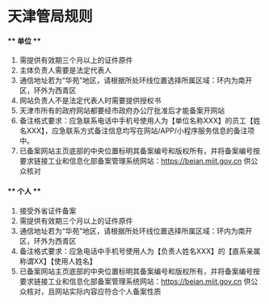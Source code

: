 

# 天津管局规则

<!-- tabs:start -->

#### ** 单位 **

1. 需提供有效期三个月以上的证件原件                                                                                                             
2. 主体负责人需要是法定代表人                                                                                                                                               
3. 通信地址若为“华苑”地区，请根据所处环线位置选择所属区域：环内为南开区，环外为西青区                                                                                        
4. 网站负责人不是法定代表人时需要提供授权书                                                                                                                                                                                                                                                                                                                                                                                                                               
6. 天津市所有的政府网站都要经市政府办公厅批准后才能备案开网站                               
7. 备注格式要求：应急联系电话中手机号使用人为【单位名称XXX】的员工【姓名XXX】，应急联系方式备注信息均写在网站/APP/小程序服务信息的备注项中。                                                                                                          
8. 已备案网站主页底部的中央位置标明其备案编号和版权所有，并将备案编号按要求链接工业和信息化部备案管理系统网站：https://beian.miit.gov.cn 供公众核对 

#### ** 个人 **

1. 接受外省证件备案                                                                                   
2. 需提供有效期三个月以上的证件原件                                                                                     
3. 通信地址若为“华苑”地区，请根据所处环线位置选择所属区域：环内为南开区，环外为西青区                                                                                                                                                                                                                                                                                                                                                                                                                 
6. 备注格式要求：应急电话中手机号使用人为【负责人姓名XXX】的【直系亲属称谓XX】【使用人姓名】                                             
7. 已备案网站主页底部的中央位置标明其备案编号和版权所有，并将备案编号按要求链接工业和信息化部备案管理系统网站：https://beian.miit.gov.cn 供公众核对，且网站实际内容应符合个人备案性质  

<!-- tabs:end -->